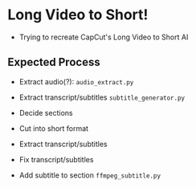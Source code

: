 # Long Video to Short!
- Trying to recreate CapCut's Long Video to Short AI



## Expected Process
- Extract audio(?): ```audio_extract.py```
- Extract transcript/subtitles ```subtitle_generator.py```
- Decide sections
- Cut into short format

- Extract transcript/subtitles
- Fix transcript/subtitles
- Add subtitle to section ```ffmpeg_subtitle.py```